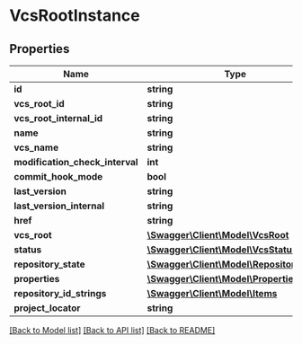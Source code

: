 # VcsRootInstance

## Properties
Name | Type | Description | Notes
------------ | ------------- | ------------- | -------------
**id** | **string** |  | [optional] 
**vcs_root_id** | **string** |  | [optional] 
**vcs_root_internal_id** | **string** |  | [optional] 
**name** | **string** |  | [optional] 
**vcs_name** | **string** |  | [optional] 
**modification_check_interval** | **int** |  | [optional] 
**commit_hook_mode** | **bool** |  | [optional] 
**last_version** | **string** |  | [optional] 
**last_version_internal** | **string** |  | [optional] 
**href** | **string** |  | [optional] 
**vcs_root** | [**\Swagger\Client\Model\VcsRoot**](VcsRoot.md) |  | [optional] 
**status** | [**\Swagger\Client\Model\VcsStatus**](VcsStatus.md) |  | [optional] 
**repository_state** | [**\Swagger\Client\Model\RepositoryState**](RepositoryState.md) |  | [optional] 
**properties** | [**\Swagger\Client\Model\Properties**](Properties.md) |  | [optional] 
**repository_id_strings** | [**\Swagger\Client\Model\Items**](Items.md) |  | [optional] 
**project_locator** | **string** |  | [optional] 

[[Back to Model list]](../README.md#documentation-for-models) [[Back to API list]](../README.md#documentation-for-api-endpoints) [[Back to README]](../README.md)


